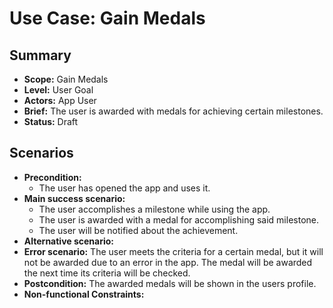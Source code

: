 # Use Case: Gain Medals

## Summary

- **Scope:** Gain Medals
- **Level:** User Goal
- **Actors:** App User
- **Brief:** The user is awarded with medals for achieving certain milestones.
- **Status:** Draft

## Scenarios

- **Precondition:**
  - The user has opened the app and uses it.
- **Main success scenario:**
  - The user accomplishes a milestone while using the app.
  - The user is awarded with a medal for accomplishing said milestone.
  - The user will be notified about the achievement.
- **Alternative scenario:**
- **Error scenario:**
  The user meets the criteria for a certain medal, but it will not be awarded due to an error in the app.
  The medal will be awarded the next time its criteria will be checked.
- **Postcondition:**
  The awarded medals will be shown in the users profile.
- **Non-functional Constraints:**

